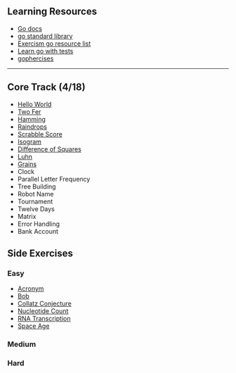 ## Learning Resources

- [Go docs]()
- [go standard library](https://golang.org/pkg/#stdlib)
- [Exercism go resource list](https://exercism.io/tracks/go/learning)
- [Learn go with tests](https://quii.gitbook.io/learn-go-with-tests/)
- [gophercises](https://gophercises.com)

------

## Core Track (4/18)

- [Hello World](./hello-world)
- [Two Fer](./two-fer)
- [Hamming](./hamming)
- [Raindrops](./raindrops)
- [Scrabble Score](./scrabble-score)
- [Isogram](./isogram)
- [Difference of Squares](./difference-of-squares)
- [Luhn](./luhn)
- [Grains](./grains)
- Clock
- Parallel Letter Frequency
- Tree Building
- Robot Name
- Tournament
- Twelve Days
- Matrix
- Error Handling
- Bank Account

## Side Exercises

### Easy
- [Acronym](./acronym)
- [Bob](./bob)
- [Collatz Conjecture](./collatz-conjecture)
- [Nucleotide Count](./nucleotide-count)
- [RNA Transcription](./rna-transcription)
- [Space Age](./space-age)

### Medium

### Hard